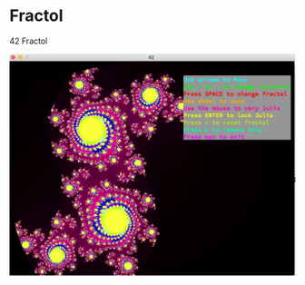 # Fractol

42 Fractol

![julia](https://github.com/jschotte/fractol/blob/master/julia.png?raw=true)
